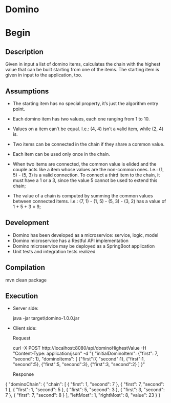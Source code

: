 # Domino
# Begin

## Description
Given in input a list of domino items, calculates the chain with the highest value that can be built starting from one of the items. The starting item is given in
input to the application, too.

## Assumptions
- The starting item has no special property, it’s just the algorithm entry point.

-  Each domino item has two values, each one ranging from 1 to 10.

-  Values on a item can’t be equal. I.e.: (4, 4) isn’t a valid item, while (2, 4) is.

- Two items can be connected in the chain if they share a common value.

- Each item can be used only once in the chain.

- When two items are connected, the common value is elided and the couple acts like
a item whose values are the non-common ones. I.e.: (1, 5) - (5, 3) is a valid
connection. To connect a third item to the chain, it must have a 1 or a 3, since the
value 5 cannot be used to extend this chain;

- The value of a chain is computed by summing the common values between
connected items. I.e.: (7, 1) - (1, 5) - (5, 3) - (3, 2) has a value of 1 + 5 + 3 = 9;

## Development
- Domino has been developed as a microservice: service, logic, model
- Domino microservice has a Restful API implementation
- Domino microservice may be deployed as a SpringBoot application
- Unit tests and integration tests realized

## Compilation
mvn clean package

## Execution
- Server side: 
   
   java -jar target\domino-1.0.0.jar

- Client side: 

   Request
   
    curl -X POST http://localhost:8080/api/dominoHighestValue
     -H "Content-Type: application/json" 
     -d "{
    "initialDominoItem": {"first": 7, "second": 1},
    "dominoItems":  [
        {"first":7, "second":1},
        {"first":1, "second":5},
        {"first":5, "second":3},
        {"first":3, "second":2}
    ]
}"

  Response

{
    "dominoChain": {
        "chain": [
            {
                "first": 1,
                "second": 7
            },
            {
                "first": 7,
                "second": 1
            },
            {
                "first": 1,
                "second": 5
            },
            {
                "first": 5,
                "second": 3
            },
            {
                "first": 3,
                "second": 7
            },
            {
                "first": 7,
                "second": 8
            }
        ],
        "leftMost": 1,
        "rightMost": 8,
        "value": 23
    }
}
